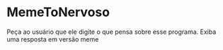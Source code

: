 # MemeToNervoso
Peça ao usuário que ele digite o que pensa sobre esse programa. Exiba uma resposta em versão meme

